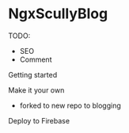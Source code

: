 # NgxScullyBlog

TODO:

- SEO
- Comment

Getting started

Make it your own

- forked to new repo to blogging

Deploy to Firebase
